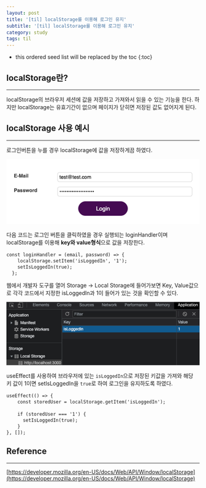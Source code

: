 ```yaml
---
layout: post
title: '[til] localStorage를 이용해 로그인 유지'
subtitle: '[til] localStorage를 이용해 로그인 유지'
category: study
tags: til
---
```


<!-- prettier-ignore -->
* this ordered seed list will be replaced by the toc 
{:toc}

## localStorage란?

---

localStorage의 브라우저 세션에 값을 저장하고 가져와서 읽을 수 있는 기능을 한다. 하지만 localStorage는 유효기간이 없으며 페이지가 닫히면 저장된 값도 없어지게 된다.

## localStorage 사용 예시

---

로그인버튼을 누를 경우 localStorage에 값을 저장하게끔 하였다.

![login](/assets/img/development/2022/11/22/login.png)

다음 코드는 로그인 버튼을 클릭하였을 경우 실행되는 loginHandler이며 localStorage를 이용해 **key와 value형식**으로 값을 저장한다.

```
const loginHandler = (email, password) => {
    localStorage.setItem('isLoggedIn', '1');
    setIsLoggedIn(true);
  };
```

웹에서 개발자 도구를 열어 Storage -> Local Storage에 들어가보면 Key, Value값으로 각각 코드에서 지정한 isLoggedIn과 1이 들어가 있는 것을 확인할 수 있다.

![local_storage](/assets/img/development/2022/11/22/local_storage.png)

useEffect를 사용하여 브라우저에 있는 `isLoggedIn`으로 저장된 키값을 가져와 해당 키 값이 1이면 setIsLoggedIn을 `true`로 하여 로그인을 유지하도록 하였다.

```
useEffect(() => {
    const storedUser = localStorage.getItem('isLoggedIn');

    if (storedUser === '1') {
      setIsLoggedIn(true);
    }
}, []);
```

## Reference

---

[https://developer.mozilla.org/en-US/docs/Web/API/Window/localStorage](https://developer.mozilla.org/en-US/docs/Web/API/Window/localStorage)
